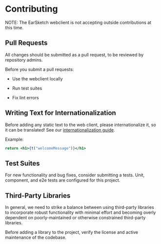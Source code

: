 # Contributing

NOTE: The EarSketch webclient is not accepting outside contributions at this time.

## Pull Requests

All changes should be submitted as a pull request, to be reviewed by repository admins.

Before you submit a pull requests:

- Use the webclient locally

- Run test suites

- Fix lint errors

## Writing Text for Internationalization

Before adding any static text to the web client, please internationalize it, so it can be translated! See our [internationalization guide](INTERNATIONALIZATION.md).

Example:

```jsx
return <h1>{t("welcomeMessage")}</h1>
```

## Test Suites

For new functionality and bug fixes, consider submitting a tests. Unit, component, and e2e tests are configured for this project.

## Third-Party Libraries

In general, we need to strike a balance between using third-party libraries to incorporate robust functionality with minimal effort and becoming overly dependent on poorly-maintained or otherwise constrained third-party libraries.

Before adding a library to the project, verify the license and active maintenance of the codebase.
